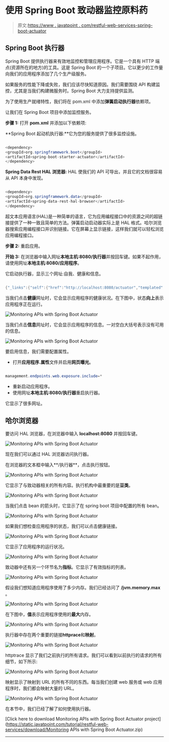 # 使用 Spring Boot 致动器监控原料药

> 原文:[https://www . javatpoint . com/restful-web-services-spring-boot-actuator](https://www.javatpoint.com/restful-web-services-spring-boot-actuator)

## Spring Boot 执行器

Spring Boot 提供执行器来有效地监控和管理应用程序。它是一个具有 HTTP 端点(资源所在的地方)的工具。这是 Spring Boot 的一个子项目。它以更少的工作量向我们的应用程序添加了几个生产级服务。

如果服务的性能下降或失败，我们应该尽快知道原因。我们需要围绕 API 构建监控，尤其是当我们构建微服务时。Spring Boot 大力支持提供监测。

为了使用生产就绪特性，我们将在 pom.xml 中添加**弹簧启动执行器**依赖项。

让我们在 Spring Boot 项目中添加监控服务。

**步骤 1:** 打开 **pom.xml** 并添加以下依赖项:

**Spring Boot 起动机执行器:**它为您的服务提供了很多监控设施。

```java

<dependency>
<groupId>org.springframework.boot</groupId>
<artifactId>spring-boot-starter-actuator</artifactId>
</dependency>

```

**Spring Data Rest HAL 浏览器:** HAL 使我们的 API 可导出，并且它的文档很容易从 API 本身中发现。

```java

<dependency>
<groupId>org.springframework.data</groupId>
<artifactId>spring-data-rest-hal-browser</artifactId>
</dependency>

```

超文本应用语言(HAL)是一种简单的语言，它为应用编程接口中的资源之间的超链接提供了一种一致且简单的方法。弹簧启动启动器实际上是 HAL 格式。哈尔浏览器搜索应用编程接口并识别链接。它在屏幕上显示链接，这样我们就可以轻松浏览应用编程接口。

**步骤 2:** 重启应用。

**开始 3:** 在浏览器中输入网址**本地主机:8080/执行器**并按回车键。如果不起作用，请使用网址**本地主机:8080/应用程序**。

它启动执行器，显示三个网址:自我、健康和信息。

```java

{"_links":{"self":{"href":"http://localhost:8080/actuator","templated":false},"health":{"href":"http://localhost:8080/actuator/health","templated":false},"health-component":{"href":"http://localhost:8080/actuator/health/{component}","templated":true},"health-component-instance":{"href":"http://localhost:8080/actuator/health/{component}/{instance}","templated":true},"info":{"href":"http://localhost:8080/actuator/info","templated":false}}}

```

当我们点击**健康**网址时，它会显示应用程序的健康状况。在下图中，状态**向上**表示应用程序正在运行。

![Monitoring APIs with Spring Boot Actuator](img/b2f8461472dccdbed209ce2d28d95dec.png)

当我们点击**信息**网址时，它会显示应用程序的信息。一对空白大括号表示没有可用的信息。

![Monitoring APIs with Spring Boot Actuator](img/bdb5e6ad572e8d7d05b91e69c7574536.png)

要启用信息，我们需要配置属性。

*   打开**应用程序.属性**文件并启用**网页曝光**。

```java

management.endpoints.web.exposure.include=*

```

*   重新启动应用程序。
*   使用网址**本地主机:8080/执行器**重启执行器。

它显示了很多网址。

## 哈尔浏览器

要访问 HAL 浏览器，在浏览器中输入 **localhost:8080** 并按回车键。

![Monitoring APIs with Spring Boot Actuator](img/054517bd8f1180b28835dfb4bc4b1d44.png)

现在我们可以通过 HAL 浏览器访问执行器。

在浏览器的文本框中输入**/执行器**，点击执行按钮。

![Monitoring APIs with Spring Boot Actuator](img/ff964eeb367a929c8897475b3663d69c.png)

它显示了与致动器相关的所有内容。执行机构中最重要的是**豆类**。

![Monitoring APIs with Spring Boot Actuator](img/feaf7d853aa7f5e85d6aa6ad4946934e.png)

当我们点击 bean 的箭头时，它显示了在 spring boot 项目中配置的所有 bean。

![Monitoring APIs with Spring Boot Actuator](img/224345cd9b0b043e0d6e0cf6aaee2d75.png)

如果我们想检查应用程序的状态，我们可以点击健康链接。

![Monitoring APIs with Spring Boot Actuator](img/2ef44aadb705b3b355cd8e27532a5910.png)

它显示了应用程序的运行状况。

![Monitoring APIs with Spring Boot Actuator](img/cfb1ffff1a6e0d0317c3ba7c4b601a06.png)

致动器中还有另一个环节名为**指标**。它显示了有效指标的列表。

![Monitoring APIs with Spring Boot Actuator](img/2645e01ef6fd8ea0e195d62983623d06.png)

假设我们想知道应用程序使用了多少内存。我们已经访问了 **/jvm.memory.max** 。

![Monitoring APIs with Spring Boot Actuator](img/7378796335200f296342c88d79623bc1.png)

在下图中，**值**表示应用程序使用的**最大**内存。

![Monitoring APIs with Spring Boot Actuator](img/3525f1a2efa535951b88bf3e31f75093.png)

执行器中存在两个重要的链接**httprace**和**映射**。

![Monitoring APIs with Spring Boot Actuator](img/703fcc5438998fc667fdef6eb7afb6c9.png)

httptrace 显示了我们之前执行的所有请求。我们可以看到以前执行的请求的所有细节，如下所示:

![Monitoring APIs with Spring Boot Actuator](img/6bf84d1284fa06024a32b2bf0404216d.png)

映射显示了映射到 URL 的所有不同的东西。每当我们创建 web 服务或 web 应用程序时，我们都会映射大量的 URL。

![Monitoring APIs with Spring Boot Actuator](img/a62f183ca6fa273caf584a0daf11089b.png)

在本节中，我们已经了解了如何使用执行器。

[Click here to download Monitoring APIs with Spring Boot Actuator project](https://static.javatpoint.com/tutorial/restful-web-services/download/Monitoring APIs with Spring Boot Actuator.zip)

* * *